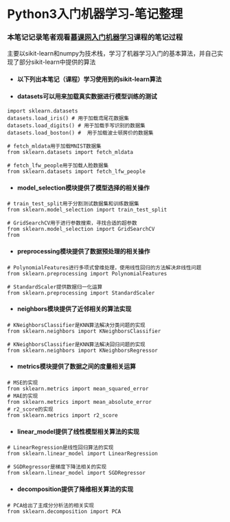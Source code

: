 # Python3入门机器学习-笔记整理


### 本笔记记录笔者观看[慕课网入门机器学习](https://coding.imooc.com/class/169.html)课程的笔记过程

主要以sikit-learn和numpy为技术栈，学习了机器学习入门的基本算法，并自己实现了部分sikit-learn中提供的算法


- #### 以下列出本笔记（课程）学习使用到的sikit-learn算法

- #### datasets可以用来加载真实数据进行模型训练的测试



```
import sklearn.datasets
datasets.load_iris() # 用于加载鸢尾花数据集
datasets.load_digits() # 用于加载手写识别的数据集
datasets.load_boston() #  用于加载波士顿房价的数据集

# fetch_mldata用于加载MNIST数据集
from sklearn.datasets import fetch_mldata

# fetch_lfw_people用于加载人脸数据集
from sklearn.datasets import fetch_lfw_people
```


- #### model_selection模块提供了模型选择的相关操作

```
# train_test_split用于分割测试数据集和训练数据集
from sklearn.model_selection import train_test_split

# GridSearchCV用于进行参数搜索，寻找合适的超参数
from sklearn.model_selection import GridSearchCV
from 
```

- #### preprocessing模块提供了数据预处理的相关操作

```
# PolynomialFeatures进行多项式曾维处理，使用线性回归的方法解决非线性问题
from sklearn.preprocessing import PolynomialFeatures

# StandardScaler提供数据归一化运算
from sklearn.preprocessing import StandardScaler
```

- #### neighbors模块提供了近邻相关的算法实现

```
# KNeighborsClassifier是KNN算法解决分类问题的实现
from sklearn.neighbors import KNeighborsClassifier

# KNeighborsClassifier是KNN算法解决回归问题的实现
from sklearn.neighbors import KNeighborsRegressor
```
- #### metrics模块提供了数据之间的度量相关运算
```
# MSE的实现
from sklearn.metrics import mean_squared_error
# MAE的实现
from sklearn.metrics import mean_absolute_error
# r2_score的实现
from sklearn.metrics import r2_score
```

- #### linear_model提供了线性模型相关算法的实现

```
# LinearRegression是线性回归算法的实现
from sklearn.linear_model import LinearRegression

# SGDRegressor是梯度下降法相关的实现
from sklearn.linear_model import SGDRegressor

```

- #### decomposition提供了降维相关算法的实现

```
# PCA给出了主成分分析法的相关实现
from sklearn.decomposition import PCA

```


